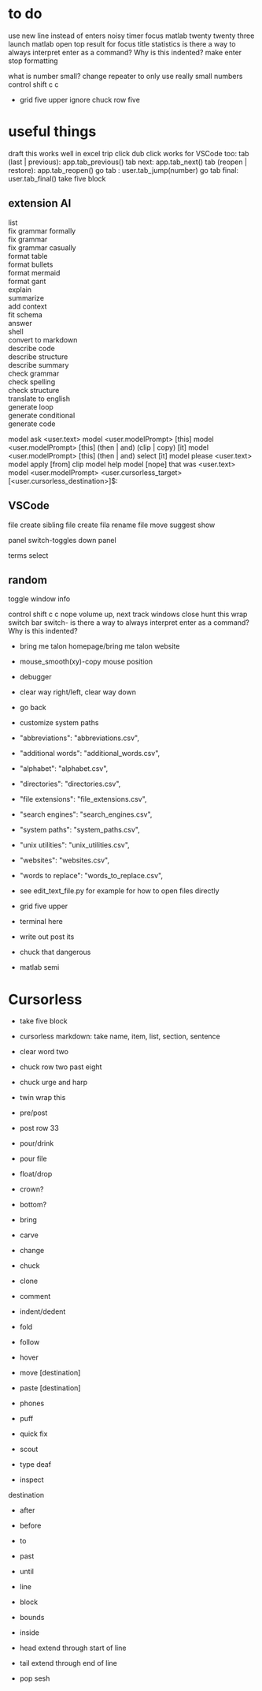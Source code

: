 # to do
use new line instead of enters
noisy timer
focus matlab twenty twenty three
launch matlab
open top result for
focus title statistics
is there a way to always interpret enter as a command? Why is this indented?
make enter stop formatting

what is number small? change repeater to only use really small numbers
control shift c c
- grid five upper
ignore chuck row five

# useful things
draft this works well in excel
trip click dub click
works for VSCode too:
tab (last | previous): app.tab_previous()
tab next: app.tab_next()
tab (reopen | restore): app.tab_reopen()
go tab <number>: user.tab_jump(number)
go tab final: user.tab_final()
take five block

## extension AI
list  
fix grammar formally  
fix grammar  
fix grammar casually  
format table  
format bullets  
format mermaid  
format gant  
explain  
summarize  
add context  
fit schema  
answer  
shell  
convert to markdown  
describe code  
describe structure  
describe summary  
check grammar  
check spelling  
check structure  
translate to english  
generate loop  
generate conditional  
generate code

model ask <user.text>
model <user.modelPrompt> [this]
model <user.modelPrompt> [this] (then | and) (clip | copy) [it]
model <user.modelPrompt> [this] (then | and) select [it]
model please <user.text>
model apply [from] clip
model help
model [nope] that was <user.text>
model <user.modelPrompt> <user.cursorless_target> [<user.cursorless_destination>]$:

## VSCode
file create sibling
file create
fila rename
file move
suggest show

panel switch-toggles down panel

terms select

## random

toggle window info

control shift c c
nope
volume up, next track
windows close
hunt this <word>
wrap switch bar switch- is there a way to always interpret enter as a command? Why is this indented?

- bring me talon homepage/bring me talon website
- mouse_smooth(xy)-copy mouse position
- debugger
- clear way right/left, clear way down
- go back

- customize system paths
- "abbreviations": "abbreviations.csv",
- "additional words": "additional_words.csv",
- "alphabet": "alphabet.csv",
- "directories": "directories.csv",
- "file extensions": "file_extensions.csv",
- "search engines": "search_engines.csv",
- "system paths": "system_paths.csv",
- "unix utilities": "unix_utilities.csv",
- "websites": "websites.csv",
- "words to replace": "words_to_replace.csv",
- see edit_text_file.py for example for how to open files directly

- grid five upper
- terminal here
- write out post its
- chuck that dangerous
- matlab semi

# Cursorless
- take five block
- cursorless markdown: take name, item, list, section, sentence
- clear word two
- chuck row two past eight
- chuck urge and harp
- twin wrap this

- pre/post
- post row 33
- pour/drink
- pour file
- float/drop
- crown?
- bottom?
- bring
- carve
- change
- chuck
- clone
- comment
- indent/dedent
- fold
- follow
- hover
- move [destination]
- paste [destination]
- phones

- puff
- quick fix
- scout
- type deaf
- inspect

destination
- after
- before
- to

- past
- until

- line
- block
- bounds
- inside
- head extend through start of line
- tail extend through end of line

- pop sesh
                                                                                                                                                    